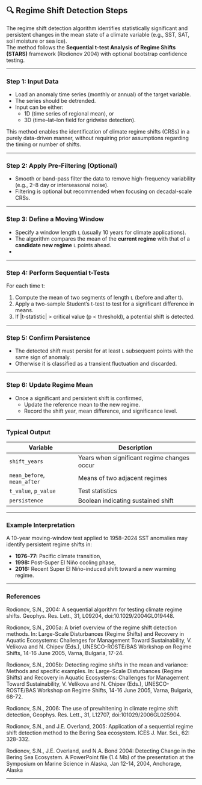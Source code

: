 ## 🔍 Regime Shift Detection Steps

The regime shift detection algorithm identifies statistically significant and persistent changes in the mean state of a climate variable (e.g., SST, SAT, soil moisture or sea ice).  
The method follows the **Sequential t-test Analysis of Regime Shifts (STARS)** framework (Rodionov 2004) with optional bootstrap confidence testing.

---

### **Step 1: Input Data**
- Load an anomaly time series (monthly or annual) of the target variable.  
- The series should be detrended.  
- Input can be either:
  - 1D (time series of regional mean), or  
  - 3D (time–lat–lon field for gridwise detection).

This method enables the identification of climate regime shifts (CRSs) in a purely data-driven manner, without requiring prior assumptions regarding the timing or number of shifts.

---

### **Step 2: Apply Pre-Filtering (Optional)**
- Smooth or band-pass filter the data to remove high-frequency variability (e.g., 2–8 day or interseasonal noise).
- Filtering is optional but recommended when focusing on decadal-scale CRSs.
---

### **Step 3: Define a Moving Window**
- Specify a window length `L` (usually 10 years for climate applications).  
- The algorithm compares the mean of the **current regime** with that of a **candidate new regime** `L` points ahead.
- 
---

### **Step 4: Perform Sequential t-Tests**
For each time t:
1. Compute the mean of two segments of length `L` (before and after t).  
2. Apply a two-sample Student’s t-test to test for a significant difference in means.  
3. If |t-statistic| > critical value (p < threshold), a potential shift is detected.

---

### **Step 5: Confirm Persistence**
- The detected shift must persist for at least `L` subsequent points with the same sign of anomaly.  
- Otherwise it is classified as a transient fluctuation and discarded.

---

### **Step 6: Update Regime Mean**
- Once a significant and persistent shift is confirmed,  
  - Update the reference mean to the new regime.  
  - Record the shift year, mean difference, and significance level.

---

### **Typical Output**
| Variable | Description |
|-----------|--------------|
| `shift_years` | Years when significant regime changes occur |
| `mean_before`, `mean_after` | Means of two adjacent regimes |
| `t_value`, `p_value` | Test statistics |
| `persistence` | Boolean indicating sustained shift |

---

### **Example Interpretation**
A 10-year moving-window test applied to 1958–2024 SST anomalies may identify persistent regime shifts in:
- **1976–77:** Pacific climate transition,  
- **1998:** Post-Super El Niño cooling phase,  
- **2016:** Recent Super El Niño-induced shift toward a new warming regime.

---

### **References**

Rodionov, S.N., 2004: A sequential algorithm for testing climate regime shifts. Geophys. Res. Lett., 31, L09204, doi:10.1029/2004GL019448.

Rodionov, S.N., 2005a: A brief overview of the regime shift detection methods. In: Large-Scale Disturbances (Regime Shifts) and Recovery in Aquatic Ecosystems: Challenges for Management Toward Sustainability, V. Velikova and N. Chipev (Eds.), UNESCO-ROSTE/BAS Workshop on Regime Shifts, 14-16 June 2005, Varna, Bulgaria, 17-24.

Rodionov, S.N., 2005b: Detecting regime shifts in the mean and variance: Methods and specific examples. In: Large-Scale Disturbances (Regime Shifts) and Recovery in Aquatic Ecosystems: Challenges for Management Toward Sustainability, V. Velikova and N. Chipev (Eds.), UNESCO-ROSTE/BAS Workshop on Regime Shifts, 14-16 June 2005, Varna, Bulgaria, 68-72.

Rodionov, S.N., 2006: The use of prewhitening in climate regime shift detection, Geophys. Res. Lett., 31, L12707, doi:101029/2006GL025904.

Rodionov, S.N., and J.E. Overland, 2005: Application of a sequential regime shift detection method to the Bering Sea ecosystem. ICES J. Mar. Sci., 62: 328-332.

Rodionov, S.N., J.E. Overland, and N.A. Bond 2004: Detecting Change in the Bering Sea Ecosystem. A PowerPoint file (1.4 Mb) of the presentation at the Symposium on Marine Science in Alaska, Jan 12-14, 2004, Anchorage, Alaska

---


